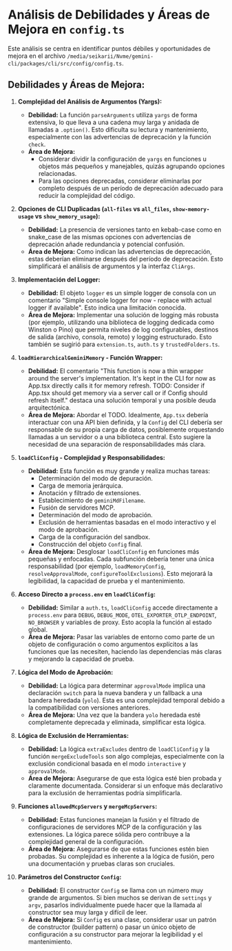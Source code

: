 # Análisis de Debilidades y Áreas de Mejora en `config.ts`

Este análisis se centra en identificar puntos débiles y oportunidades de mejora en el archivo `/media/seikarii/Nvme/gemini-cli/packages/cli/src/config/config.ts`.

## Debilidades y Áreas de Mejora:

1.  **Complejidad del Análisis de Argumentos (Yargs):**
    *   **Debilidad:** La función `parseArguments` utiliza `yargs` de forma extensiva, lo que lleva a una cadena muy larga y anidada de llamadas a `.option()`. Esto dificulta su lectura y mantenimiento, especialmente con las advertencias de deprecación y la función `check`.
    *   **Área de Mejora:**
        *   Considerar dividir la configuración de `yargs` en funciones u objetos más pequeños y manejables, quizás agrupando opciones relacionadas.
        *   Para las opciones deprecadas, considerar eliminarlas por completo después de un período de deprecación adecuado para reducir la complejidad del código.

2.  **Opciones de CLI Duplicadas (`all-files` vs `all_files`, `show-memory-usage` vs `show_memory_usage`):**
    *   **Debilidad:** La presencia de versiones tanto en kebab-case como en snake_case de las mismas opciones con advertencias de deprecación añade redundancia y potencial confusión.
    *   **Área de Mejora:** Como indican las advertencias de deprecación, estas deberían eliminarse después del período de deprecación. Esto simplificará el análisis de argumentos y la interfaz `CliArgs`.

3.  **Implementación del Logger:**
    *   **Debilidad:** El objeto `logger` es un simple logger de consola con un comentario "Simple console logger for now - replace with actual logger if available". Esto indica una limitación conocida.
    *   **Área de Mejora:** Implementar una solución de logging más robusta (por ejemplo, utilizando una biblioteca de logging dedicada como Winston o Pino) que permita niveles de log configurables, destinos de salida (archivo, consola, remoto) y logging estructurado. Esto también se sugirió para `extension.ts`, `auth.ts` y `trustedFolders.ts`.

4.  **`loadHierarchicalGeminiMemory` - Función Wrapper:**
    *   **Debilidad:** El comentario "This function is now a thin wrapper around the server's implementation. It's kept in the CLI for now as App.tsx directly calls it for memory refresh. TODO: Consider if App.tsx should get memory via a server call or if Config should refresh itself." destaca una solución temporal y una posible deuda arquitectónica.
    *   **Área de Mejora:** Abordar el TODO. Idealmente, `App.tsx` debería interactuar con una API bien definida, y la `Config` del CLI debería ser responsable de su propia carga de datos, posiblemente orquestando llamadas a un servidor o a una biblioteca central. Esto sugiere la necesidad de una separación de responsabilidades más clara.

5.  **`loadCliConfig` - Complejidad y Responsabilidades:**
    *   **Debilidad:** Esta función es muy grande y realiza muchas tareas:
        *   Determinación del modo de depuración.
        *   Carga de memoria jerárquica.
        *   Anotación y filtrado de extensiones.
        *   Establecimiento de `geminiMdFilename`.
        *   Fusión de servidores MCP.
        *   Determinación del modo de aprobación.
        *   Exclusión de herramientas basadas en el modo interactivo y el modo de aprobación.
        *   Carga de la configuración del sandbox.
        *   Construcción del objeto `Config` final.
    *   **Área de Mejora:** Desglosar `loadCliConfig` en funciones más pequeñas y enfocadas. Cada subfunción debería tener una única responsabilidad (por ejemplo, `loadMemoryConfig`, `resolveApprovalMode`, `configureToolExclusions`). Esto mejorará la legibilidad, la capacidad de prueba y el mantenimiento.

6.  **Acceso Directo a `process.env` en `loadCliConfig`:**
    *   **Debilidad:** Similar a `auth.ts`, `loadCliConfig` accede directamente a `process.env` para `DEBUG`, `DEBUG_MODE`, `OTEL_EXPORTER_OTLP_ENDPOINT`, `NO_BROWSER` y variables de proxy. Esto acopla la función al estado global.
    *   **Área de Mejora:** Pasar las variables de entorno como parte de un objeto de configuración o como argumentos explícitos a las funciones que las necesiten, haciendo las dependencias más claras y mejorando la capacidad de prueba.

7.  **Lógica del Modo de Aprobación:**
    *   **Debilidad:** La lógica para determinar `approvalMode` implica una declaración `switch` para la nueva bandera y un fallback a una bandera heredada (`yolo`). Esta es una complejidad temporal debido a la compatibilidad con versiones anteriores.
    *   **Área de Mejora:** Una vez que la bandera `yolo` heredada esté completamente deprecada y eliminada, simplificar esta lógica.

8.  **Lógica de Exclusión de Herramientas:**
    *   **Debilidad:** La lógica `extraExcludes` dentro de `loadCliConfig` y la función `mergeExcludeTools` son algo complejas, especialmente con la exclusión condicional basada en el modo `interactive` y `approvalMode`.
    *   **Área de Mejora:** Asegurarse de que esta lógica esté bien probada y claramente documentada. Considerar si un enfoque más declarativo para la exclusión de herramientas podría simplificarla.

9.  **Funciones `allowedMcpServers` y `mergeMcpServers`:**
    *   **Debilidad:** Estas funciones manejan la fusión y el filtrado de configuraciones de servidores MCP de la configuración y las extensiones. La lógica parece sólida pero contribuye a la complejidad general de la configuración.
    *   **Área de Mejora:** Asegurarse de que estas funciones estén bien probadas. Su complejidad es inherente a la lógica de fusión, pero una documentación y pruebas claras son cruciales.

10. **Parámetros del Constructor `Config`:**
    *   **Debilidad:** El constructor `Config` se llama con un número muy grande de argumentos. Si bien muchos se derivan de `settings` y `argv`, pasarlos individualmente puede hacer que la llamada al constructor sea muy larga y difícil de leer.
    *   **Área de Mejora:** Si `Config` es una clase, considerar usar un patrón de constructor (builder pattern) o pasar un único objeto de configuración a su constructor para mejorar la legibilidad y el mantenimiento.
